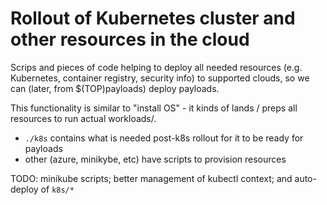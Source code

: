 # Rollout of Kubernetes cluster and other resources in the cloud

Scrips and pieces of code helping to deploy all needed resources (e.g. Kubernetes, container registry, security info) to supported clouds, so we can (later, from $(TOP)payloads) deploy payloads.

This functionality is similar to "install OS" - it kinds of lands / preps all resources to run actual workloads/.

* `./k8s` contains what is needed post-k8s rollout for it to be ready for payloads
* other (azure, minikybe, etc) have scripts to provision resources


TODO: minikube scripts; better management of kubectl context; and auto-deploy of `k8s/*`

